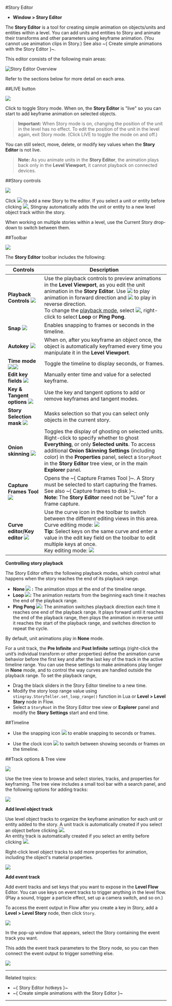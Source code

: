 #Story Editor

- **Window > Story Editor**

The **Story Editor** is a tool for creating simple animation on objects/units and entities within a level. You can add units and entities to Story and animate their transforms and other parameters using keyframe animation. (You cannot use animation clips in Story.) See also ~{ Create simple animations with the Story Editor }~.

This editor consists of the following main areas:

![Story Editor Overview](../images/comp_story_editor.png)

Refer to the sections below for more detail on each area.

##LIVE button

![](../images/icon_storyEd_LIVE.png)

Click to toggle Story mode. When on, the **Story Editor** is "live" so you can start to add keyframe animation on selected objects.

  > **Important:** When Story mode is on, changing the position of the unit in the level has no effect. To edit the position of the unit in the level again, exit Story mode. (Click LIVE to toggle the mode on and off.)

You can still select, move, delete, or modify key values when the **Story Editor** is not live.

  > **Note:** As you animate units in the **Story Editor**, the animation plays back only in the **Level Viewport**, it cannot playback on connected devices.

##Story controls

![](../images/comp_story_controls.png)

Click ![](../images/icon_storyEd_addNew.png) to add a new Story to the editor. If you select a unit or entity before clicking ![](../images/icon_storyEd_addNew.png), Stingray automatically adds the unit or entity to a new level object track within the story.

When working on multiple stories within a level, use the Current Story drop-down to switch between them.

##Toolbar

![](../images/comp_story_editor_toolbar.png)

The **Story Editor** toolbar includes the following:

| Controls |  Description |
|----------| -------------|
| **Playback Controls** ![](../images/storyEd_playbackCtrls.png) | Use the playback controls to preview animations in the **Level Viewport**, as you edit the unit animation in the **Story Editor**. Use ![](../images/icon_story_forwardPlay.png) to play animation in forward direction and ![](../images/icon_story_reversePlay.png) to play in reverse direction.<br> To change the [playback mode](#playback), select ![](../images/storyEd_loopmode_none.png), right-click to select **Loop** or **Ping Pong**.  |
| **Snap** ![](../images/icon_storyEd_snapping.png) | Enables snapping to frames or seconds in the timeline.|
| **Autokey** ![](../images/icon_storyEd_autokey.png) | When on, after you keyframe an object once, the object is automatically keyframed every time you manipulate it in the **Level Viewport**. |
| **Time mode** ![](../images/icon_storyEd_timeMode.png)![](../images/icon_storyEd_timeModeframes.png) | Toggle the timeline to display seconds, or frames. |
| **Edit key fields** ![](../images/storyEd_keyFields.png) | Manually enter time and value for a selected keyframe.|
| **Key & Tangent options** ![](../images/comp_storyEd_keyOptions.png) | Use the key and tangent options to add or remove keyframes and tangent modes. |
| **Story Selection mask** ![](../images/icon_storyEd_selOnlyStory.png) | Masks selection so that you can select only objects in the current story.|
| **Onion skinning** ![](../images/icon_storyEd_onionskin.png) | Toggles the display of ghosting on selected units. Right-click to specify whether to ghost **Everything**, or only **Selected units**. To access additional **Onion Skinning Settings** (including color) in the **Properties** panel, select a `StoryRoot` in the **Story Editor** tree view, or in the main **Explorer** panel. |
| **Capture Frames Tool** ![](../images/icon_capture_frame.png) | Opens the ~{ Capture Frames Tool }~. A Story must be selected to start capturing the frames. See also ~{ Capture frames to disk }~. <br>**Note:** The **Story Editor** need not be "Live" for a frame capture. |
| **Curve editor/Key editor** ![](../images/icon_storyEd_wrench.png) | Use the curve icon in the toolbar to switch between the different editing views in this area. <br>Curve editing mode: ![](../images/storyEd_curvePanel.png) <br> **Tip:** Select keys on the same curve and enter a value in the edit key field on the toolbar to edit multiple keys at once. <br> Key editing mode: ![](../images/storyEd_keysPanel.png) |

**Controlling story playback**
<a name="playback"></a>

The Story Editor offers the following playback modes, which control what happens when the story reaches the end of its playback range.

-  **None ![](../images/storyEd_loopmode_none.png) :** The animation stops at the end of the timeline range.
- **Loop ![](../images/storyEd_loopmode.png):**  The animation restarts from the beginning each time it reaches the end of the playback range.
- **Ping Pong ![](../images/storyEd_pingmode.png):** The animation switches playback direction each time it reaches one end of the playback range. It plays forward until it reaches the end of the playback range, then plays the animation in reverse until it reaches the start of the playback range, and switches direction to repeat the cycle.

By default, unit animations play in **None** mode.

For a unit track, the **Pre Infinite** and **Post Infinite** settings (right-click the unit’s individual transform or other properties) define the animation curve behavior before the first key and after the last key of the track in the active timeline range. You can use these settings to make animations play longer in **None** mode, and to control the way curves are handled outside the playback range. To set the playback range,

- Drag the black sliders in the Story Editor timeline to a new time.
- Modify the story loop range value using `stingray.StoryTeller.set_loop_range()` function in Lua or **Level > Level Story** node in Flow.
- Select a `StoryRoot` in the Story Editor tree view or **Explorer** panel and modify the **Story Settings** start and end time.

##Timeline

- Use the snapping icon ![](../images/icon_storyEd_snapping.png) to enable snapping to seconds or frames.

- Use the clock icon ![](../images/icon_storyEd_timeMode.png) to switch between showing seconds or frames on the timeline.


##Track options & Tree view

![](../images/storyEd_treeView.png)

Use the tree view to browse and select stories, tracks, and properties for keyframing. The tree view includes a small tool bar with a search panel, and the following options for adding tracks:

![](../images/comp_storyEd_trackOptions.png)

**Add level object track**

Use level object tracks to organize the keyframe animation for each unit or entity added to the story. A unit track is automatically created if you select an object before clicking ![](../images/icon_storyEd_addNew.png).
<br>
An entity track is automatically created if you select an entity before clicking ![](../images/icon_storyEd_addNew.png).

Right-click level object tracks to add more properties for animation, including the object's material properties.

![](../images/storyEd_addMaterial.png)


**Add event track**

Add event tracks and set keys that you want to expose in the **Level Flow** Editor. You can use keys on event tracks to trigger anything in the level flow. (Play a sound, trigger a particle effect, set up a camera switch, and so on.)

To access the event output in Flow after you create a key in Story, add a **Level > Level Story** node, then click `Story`.

![](../images/level_story_set.png)

In the pop-up window that appears, select the Story containing the event track you want.

This adds the event track parameters to the Story node, so you can then connect the event output to trigger something else.

![](../images/level_story_event.png)

---
Related topics:
-	~{ Story Editor hotkeys }~
-	~{ Create simple animations with the Story Editor }~
---
